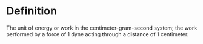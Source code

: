 # Definition

The unit of energy or work in the centimeter-gram-second system; the
work performed by a force of 1 dyne acting through a distance of 1
centimeter.

